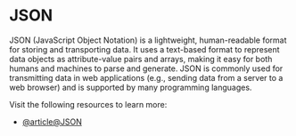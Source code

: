 # JSON

JSON (JavaScript Object Notation) is a lightweight, human-readable format for storing and transporting data. It uses a text-based format to represent data objects as attribute-value pairs and arrays, making it easy for both humans and machines to parse and generate. JSON is commonly used for transmitting data in web applications (e.g., sending data from a server to a web browser) and is supported by many programming languages.

Visit the following resources to learn more:

- [@article@JSON](https://www.json.org/)